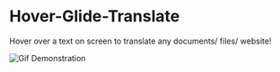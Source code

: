 # Hover-Glide-Translate
Hover over a text on screen to translate any documents/ files/ website!

![Gif Demonstration](HoverGlideTrans.gif)
